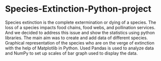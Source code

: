 # Species-Extinction-Python-project
Species extinction is the complete extermination or dying of a species. The loss of a species impacts food chains, food webs, and pollination services.
And we decided to address this issue and show the statistics using python libraries.
The main aim was to create and add data of different species.
Graphical representation of the species who are on the verge of extinction with the help of Matplotlib in Python. Used Pandas is used to analyze data and NumPy to set up scales of bar graph used to display the data.

